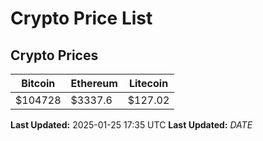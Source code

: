 # Crypto Price List

## Crypto Prices
| Bitcoin | Ethereum | Litecoin |
| ------- | -------- | -------- |
| $104728 | $3337.6 | $127.02 |
**Last Updated:** 2025-01-25 17:35 UTC
**Last Updated:** $DATE$
